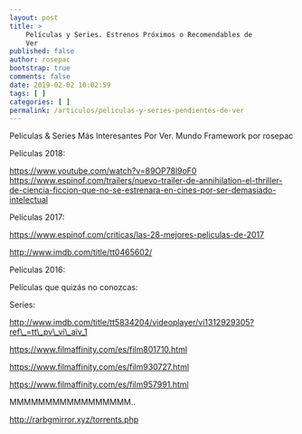 ```yaml
---
layout: post
title: >
    Películas y Series. Estrenos Próximos o Recomendables de
    Ver
published: false
author: rosepac
bootstrap: true
comments: false
date: 2019-02-02 10:02:59
tags: [ ]
categories: [ ]
permalink: /articulos/peliculas-y-series-pendientes-de-ver
---
```

Películas & Series Más Interesantes Por Ver. Mundo Framework por rosepac

Películas 2018:
  

  

  

  

  

  

  
https://www.youtube.com/watch?v=89OP78l9oF0 https://www.espinof.com/trailers/nuevo-trailer-de-annihilation-el-thriller-de-ciencia-ficcion-que-no-se-estrenara-en-cines-por-ser-demasiado-intelectual

Películas 2017:


  

  
https://www.espinof.com/criticas/las-28-mejores-peliculas-de-2017


  

  

  

  

  

  

  

  

  

  
http://www.imdb.com/title/tt0465602/
  

  

  

  

  

  


Películas 2016:
  

  


Películas que quizás no conozcas:
  


Series:

http://www.imdb.com/title/tt5834204/videoplayer/vi1312929305?ref\_=tt\_pv\_vi\_aiv_1
  
https://www.filmaffinity.com/es/film801710.html
  
https://www.filmaffinity.com/es/film930727.html
  
https://www.filmaffinity.com/es/film957991.html

MMMMMMMMMMMMMMMMM..
  
http://rarbgmirror.xyz/torrents.php
